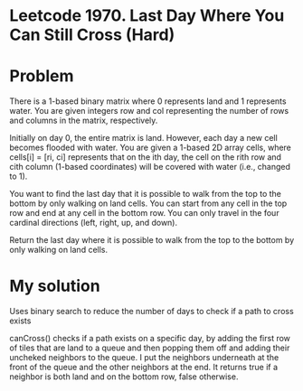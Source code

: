 # Leetcode 1970. Last Day Where You Can Still Cross (Hard)


# Problem

There is a 1-based binary matrix where 0 represents land and 1 represents water. You are given integers row and col representing the number of rows and columns in the matrix, respectively.

Initially on day 0, the entire matrix is land. However, each day a new cell becomes flooded with water. You are given a 1-based 2D array cells, where cells[i] = [ri, ci] represents that on the ith day, the cell on the rith row and cith column (1-based coordinates) will be covered with water (i.e., changed to 1).

You want to find the last day that it is possible to walk from the top to the bottom by only walking on land cells. You can start from any cell in the top row and end at any cell in the bottom row. You can only travel in the four cardinal directions (left, right, up, and down).

Return the last day where it is possible to walk from the top to the bottom by only walking on land cells.

# My solution

Uses binary search to reduce the number of days to check if a path to cross exists

canCross() checks if a path exists on a specific day, by adding the first row of tiles that are land to a queue and then popping them off and adding their uncheked neighbors to the queue. I put the neighbors underneath at the front of the queue and the other neighbors at the end. It returns true if a neighbor is both land and on the bottom row, false otherwise.
